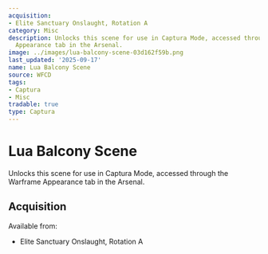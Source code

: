```yaml
---
acquisition:
- Elite Sanctuary Onslaught, Rotation A
category: Misc
description: Unlocks this scene for use in Captura Mode, accessed through the Warframe
  Appearance tab in the Arsenal.
image: ../images/lua-balcony-scene-03d162f59b.png
last_updated: '2025-09-17'
name: Lua Balcony Scene
source: WFCD
tags:
- Captura
- Misc
tradable: true
type: Captura
---
```


# Lua Balcony Scene

Unlocks this scene for use in Captura Mode, accessed through the Warframe Appearance tab in the Arsenal.

## Acquisition

Available from:
- Elite Sanctuary Onslaught, Rotation A

